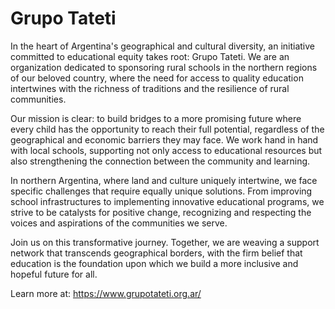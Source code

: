 # Grupo Tateti

In the heart of Argentina's geographical and cultural diversity, an initiative committed to educational equity takes root: Grupo Tateti. We are an organization dedicated to sponsoring rural schools in the northern regions of our beloved country, where the need for access to quality education intertwines with the richness of traditions and the resilience of rural communities.

Our mission is clear: to build bridges to a more promising future where every child has the opportunity to reach their full potential, regardless of the geographical and economic barriers they may face. We work hand in hand with local schools, supporting not only access to educational resources but also strengthening the connection between the community and learning.

In northern Argentina, where land and culture uniquely intertwine, we face specific challenges that require equally unique solutions. From improving school infrastructures to implementing innovative educational programs, we strive to be catalysts for positive change, recognizing and respecting the voices and aspirations of the communities we serve.

Join us on this transformative journey. Together, we are weaving a support network that transcends geographical borders, with the firm belief that education is the foundation upon which we build a more inclusive and hopeful future for all.

Learn more at: https://www.grupotateti.org.ar/
